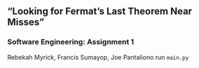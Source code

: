 ## “Looking for Fermat’s Last Theorem Near Misses”

### Software Engineering: Assignment 1

Rebekah Myrick, Francis Sumayop, Joe Pantaliono
run `main.py`
